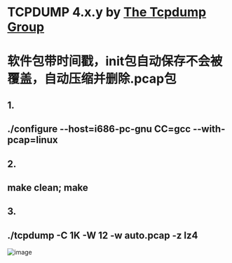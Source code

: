 # TCPDUMP 4.x.y by [The Tcpdump Group](https://www.tcpdump.org/)
# 软件包带时间戳，init包自动保存不会被覆盖，自动压缩并删除.pcap包
## 1.
## ./configure --host=i686-pc-gnu CC=gcc --with-pcap=linux
## 2.
## make clean; make
## 3.
## ./tcpdump -C 1K -W 12 -w auto.pcap -z lz4

![image](https://user-images.githubusercontent.com/16185403/233833609-bcd89688-81a5-4d5d-b807-be95028002e9.png)

